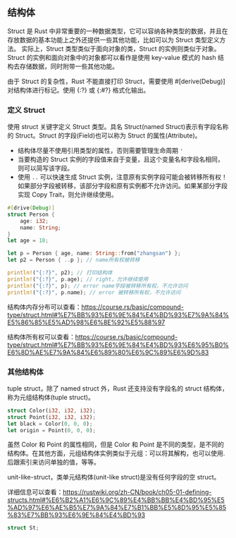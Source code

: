 ## 结构体

Struct 是 Rust 中非常重要的一种数据类型，它可以容纳各种类型的数据，并且在存放数据的基本功能上之外还提供一些其他功能，比如可以为 Struct 类型定义方法。
实际上，Struct 类型类似于面向对象的类，Struct 的实例则类似于对象。Struct 的实例和面向对象中的对象都可以看作是使用 key-value 模式的 hash 结构去存储数据，同时附带一些其他功能。

由于 Struct 的复杂性，Rust 不能直接打印 Struct，需要使用 #[derive(Debug)] 对结构体进行标记。使用 {:?} 或 {:#?} 格式化输出。

### 定义 Struct

使用 struct 关键字定义 Struct 类型。具名 Struct(named Struct)表示有字段名称的 Struct。Struct 的字段(Field)也可以称为 Struct 的属性(Attribute)。

- 结构体尽量不使用引用类型的属性，否则需要管理生命周期 `'`
- 当要构造的 Struct 实例的字段值来自于变量，且这个变量名和字段名相同，则可以简写该字段。
- 使用 `..` 可以快速生成 Struct 实例，注意原有实例字段可能会被转移所有权！如果部分字段被转移，该部分字段和原有实例都不允许访问。如果某部分字段实现 Copy Trait，则允许继续使用。

```rs
#[drive(Debug)]
struct Person {
    age: i32;
    name: String;
}
let age = 18;

let p = Person { age, name: String::from("zhangsan") };
let p2 = Person { ..p }; // name所有权被转移

println!("{:?}", p2); // 打印结构体
println!("{:?}", p.age); // right，允许继续使用
println!("{:?}", p); // error name字段被转移所有权，不允许访问
println!("{:?}", p.name); // error 被转移所有权，不允许访问
```

结构体内存分布可以查看：https://course.rs/basic/compound-type/struct.html#%E7%BB%93%E6%9E%84%E4%BD%93%E7%9A%84%E5%86%85%E5%AD%98%E6%8E%92%E5%88%97

结构体所有权可以查看：https://course.rs/basic/compound-type/struct.html#%E7%BB%93%E6%9E%84%E4%BD%93%E6%95%B0%E6%8D%AE%E7%9A%84%E6%89%80%E6%9C%89%E6%9D%83

### 其他结构体

tuple struct，除了 named struct 外，Rust 还支持没有字段名的 struct 结构体，称为元组结构体(tuple struct)。

```rs
struct Color(i32, i32, i32);
struct Point(i32, i32, i32);
let black = Color(0, 0, 0);
let origin = Point(0, 0, 0);
```

虽然 Color 和 Point 的属性相同，但是 Color 和 Point 是不同的类型，是不同的结构体。在其他方面，元组结构体实例类似于元组：可以将其解构，也可以使用.后跟索引来访问单独的值，等等。

unit-like-struct，类单元结构体(unit-like struct)是没有任何字段的空 struct。

详细信息可以查看：https://rustwiki.org/zh-CN/book/ch05-01-defining-structs.html#%E6%B2%A1%E6%9C%89%E4%BB%BB%E4%BD%95%E5%AD%97%E6%AE%B5%E7%9A%84%E7%B1%BB%E5%8D%95%E5%85%83%E7%BB%93%E6%9E%84%E4%BD%93

```rs
struct St;
```
